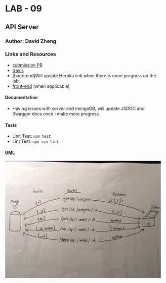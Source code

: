 # LAB - 09

## API Server

### Author: David Zheng 

### Links and Resources
* [submission PR](https://github.com/davidzheng-401d32/lab-09/pull/1)
* [travis](https://travis-ci.com/davidzheng-401d32/lab-09/builds/133499570)
* [back-end]Will update Heroku link when there is more progress on the lab. 
* [front-end](http://xyz.com) (when applicable)

#### Documentation
* Having issues with server and mongoDB, will update JSDOC and Swagger docs once I make more progress. 

  
#### Tests
* Unit Test: `npm test`
* Lint Test: `npm run lint`

#### UML
![api-server](api-server.JPG)